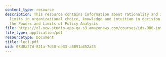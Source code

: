 ```yaml
---
content_type: resource
description: This resource contains information about rationality and its practical
  limits in organizational choice, knowledge and intuition in decision making and
  the Powers and Limits of Policy Analysis
file: https://ol-ocw-studio-app-qa.s3.amazonaws.com/courses/ids-900-integrating-doctoral-seminar-on-emerging-technologies-fall-2005/68d0a27d821a7d40ee33a3091a452a23_lec1.pdf
file_type: application/pdf
resourcetype: Document
title: lec1.pdf
uid: 68d0a27d-821a-7d40-ee33-a3091a452a23
---
```

